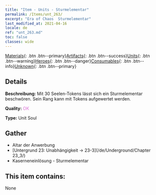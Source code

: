 ```yaml
---
title: "Item - Units - Sturmelementar"
permalink: /Items/unt_263/
excerpt: "Era of Chaos  Sturmelementar"
last_modified_at: 2021-04-16
locale: de
ref: "unt_263.md"
toc: false
classes: wide
---
```

 [Materials](/de/Items/){: .btn .btn--primary}[Artifacts](/de/Items/Artifacts/){: .btn .btn--success}[Units](/de/Items/Units/){: .btn .btn--warning}[Heroes](/de/Items/Heroes/){: .btn .btn--danger}[Consumables](/de/Items/Consumables/){: .btn .btn--info}[Unknown](/de/Items/Unknown/){: .btn .btn--primary}

## Details
 **Beschreibung:** Mit 30 Seelen-Tokens lässt sich ein Sturmelementar beschwören. Sein Rang kann mit Tokens aufgewertet werden.

 **Quality:** <span style="color: #DA70D6">OK</span>

 **Type:** Unit Soul

## Gather

*    Altar der Anwerbung 
*    [Untergrund 23: Unabhängigkeit -> 23-3](/de/Underground/Chapter 23_3/) 
*    Kaserneneinlösung - Sturmelementar 

## This item contains:

  None

